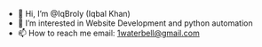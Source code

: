 - 👋 Hi, I’m @IqBroly (Iqbal Khan)
- 👀 I’m interested in Website Development and python automation
- 📫 How to reach me email: 1waterbell@gmail.com

<!---
IqBroly/IqBroly is a ✨ special ✨ repository because its `README.md` (this file) appears on your GitHub profile.
You can click the Preview link to take a look at your changes.
--->
